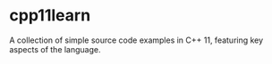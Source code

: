 cpp11learn
==========

A collection of simple source code examples in C++ 11, featuring key aspects of the language.

